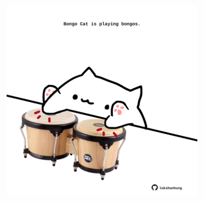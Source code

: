 <!-- built at 26/05/2025, 10:04:45 UTC -->
<p align="center">
  <img width="500" height="500" src="./ReadmeImage.svg">
</p>
